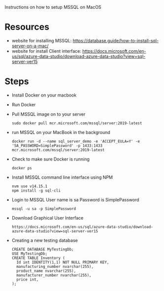 Instructions on how to setup MSSQL on MacOS

# Resources
- website for installing MSSQL: https://database.guide/how-to-install-sql-server-on-a-mac/
- website for install Client interface: https://docs.microsoft.com/en-us/sql/azure-data-studio/download-azure-data-studio?view=sql-server-ver15

# Steps
- Install Docker on your macbook

- Run Docker

- Pull MSSQL image on to your server
  ```
  sudo docker pull mcr.microsoft.com/mssql/server:2019-latest
  ```

- run MSSQL on your MacBook in the background
  ```
  docker run -d --name sql_server_demo -e 'ACCEPT_EULA=Y' -e 'SA_PASSWORD=SimplePassword' -p 1433:1433 mcr.microsoft.com/mssql/server:2019-latest
  ```

- Check to make sure Docker is running
  ```
  docker ps
  ```

- Install MSSQL command line interface using NPM  
  ```
  nvm use v14.15.1
  npm install -g sql-cli
  ```

- Login to MSSQL 
  User name is sa
  Password is SimplePassword  
  ```
  mssql -u sa -p SimplePassword  
  ```

- Download Graphical User Interface
  ```
  https://docs.microsoft.com/en-us/sql/azure-data-studio/download-azure-data-studio?view=sql-server-ver15
  ```


- Creating a new testing database
  ```
  CREATE DATABASE MyTestingDb;
  USE MyTestingDb;
  CREATE TABLE Inventory (
    Id int IDENTITY(1,1) NOT NULL PRIMARY KEY,
    manufacturing_number nvarchar(255),
    product_name nvarchar(255),
    manufacturer_number nvarchar(255),
    price int,
  );

  
  ```
